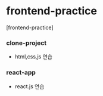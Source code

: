 # frontend-practice
[frontend-practice]
### clone-project
- html,css,js 연습
### react-app
- react.js 연습
